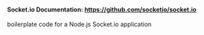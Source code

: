 #### Socket.io Documentation: https://github.com/socketio/socket.io

<italic>boilerplate code for a Node.js Socket.io application</italic>
